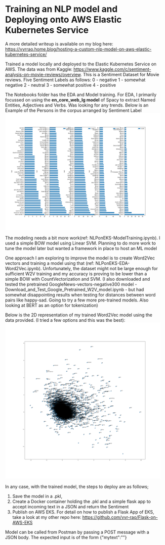 # Training an NLP model and Deploying onto AWS Elastic Kubernetes Service

A more detailed writeup is available on my blog here: https://vvrrao.home.blog/hosting-a-custom-nlp-model-on-aws-elastic-kubernetes-service/

Trained a model locally and deployed  to the Elastic Kubernetes Service on AWS. The data was from Kaggle: https://www.kaggle.com/c/sentiment-analysis-on-movie-reviews/overview.
This is a Sentiment Dataset for Movie reviews. Five Sentiment Labels as follows:
0 - negative
1 - somewhat negative
2 - neutral
3 - somewhat positive
4 - positive

The Notebooks folder has the EDA and Model training. For EDA, I primarily focussed on using the **en_core_web_lg model** of Spacy to extract Named Entities, Adjectives and Verbs. Was looking for any trends. Below is an Example of the Persons in the corpus arranged by Sentiment Label
![Persons by Sentiment](https://github.com/vvr-rao/NLP-on-AWS-EKS/blob/main/Notebooks/Persons.png?raw=true)

The modeling needs a bit more work(ref: NLPonEKS-ModelTraining.ipynb). I used a simple BOW model using Linear SVM. Planning to do more work to tune the model later but wanted a framework in place to host an ML model

One approach I am exploring to improve the model is to create Word2Vec vectors and training a model using that (ref: NLPonEKS-EDA-Word2Vec.ipynb). Unfortunately, the dataset might not be large enough for sufficient W2V training and my accuracy is proving to be lower than a simple BOW with CountVectorization and SVM. (I also downloaded and tested the pretrained GoogleNews-vectors-negative300 model - Download_and_Test_Google_Pretrained_W2V_model.ipynb - but had somewhat disappointing results when testing for distances between word pairs like happy-sad. Going to try a few more pre-trained models. Also looking at BERT as an option for tokenization)

Below is the 2D representation of my trained Word2Vec model using the data provided. (I tried a few options and this was the best):
![Word2Vec](https://github.com/vvr-rao/NLP-on-AWS-EKS/blob/main/Notebooks/W2V.png?raw=true)

In any case, with the trained model, the steps to deploy are as follows;
1) Save the model in a .pkl, 
2) Create a Docker container holding the .pkl and a simple flask app to accept incoming text in a JSON and return the Sentiment
3) Publish on AWS EKS. For detail on how to publish a Flask App of EKS, take a look at my other repo here: https://github.com/vvr-rao/Flask-on-AWS-EKS

Model can be called from Postman by passing a POST message with a JSON body.
The expected input is of the form {"mytext":"<TEXT FOR WHICH SENTIMENT IS NEEDED>"}
  

